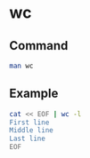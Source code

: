# wc

## Command

```sh
man wc
```

## Example

```sh
cat << EOF | wc -l
First line
Middle line
Last line
EOF
```
